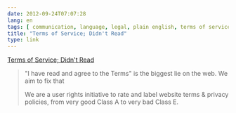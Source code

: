 ```yaml
---
date: 2012-09-24T07:07:28
lang: en
tags: [ communication, language, legal, plain english, terms of service, tldr, tos ]
title: "Terms of Service; Didn't Read"
type: link
---
```


[Terms of Service; Didn't Read](http://tos-dr.info/)

> "I have read and agree to the Terms" is the biggest lie on the web. We
> aim to fix that
>
> We are a user rights initiative to rate and label website terms &
> privacy policies, from very good Class A to very bad Class E.

